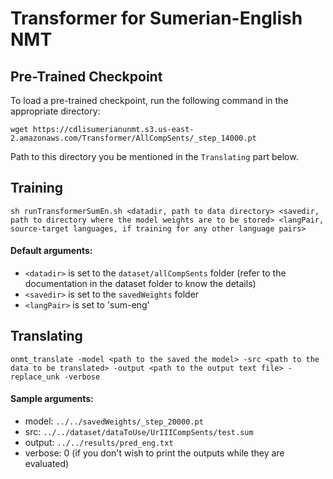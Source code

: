 # Transformer for Sumerian-English NMT

## Pre-Trained Checkpoint

To load a pre-trained checkpoint, run the following command in the appropriate directory:

```
wget https://cdlisumerianunmt.s3.us-east-2.amazonaws.com/Transformer/AllCompSents/_step_14000.pt
```

Path to this directory you be mentioned in the ```Translating``` part below.

## Training

```
sh runTransformerSumEn.sh <datadir, path to data directory> <savedir, path to directory where the model weights are to be stored> <langPair, source-target languages, if training for any other language pairs>
```

#### Default arguments:

- ```<datadir>``` is set to the ```dataset/allCompSents``` folder (refer to the documentation in the dataset folder to know the details) <br>
- ```<savedir>``` is set to the ```savedWeights``` folder <br>
- ```<langPair>``` is set to 'sum-eng' <br>

## Translating 

```
onmt_translate -model <path to the saved the model> -src <path to the data to be translated> -output <path to the output text file> -replace_unk -verbose
```

#### Sample arguments:
- model: ```../../savedWeights/_step_20000.pt``` 
- src: ```../../dataset/dataToUse/UrIIICompSents/test.sum``` 
- output: ```../../results/pred_eng.txt```
- verbose: 0 (if you don't wish to print the outputs while they are evaluated)
